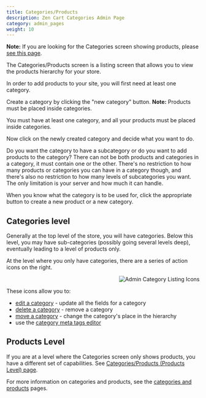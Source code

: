 ```yaml
---
title: Categories/Products
description: Zen Cart Categories Admin Page 
category: admin_pages
weight: 10
---
```


**Note:** If you are looking for the Categories screen showing products, please [see this page](/user/admin_pages/catalog/categories_products/). 

The Categories/Products screen is a listing screen that allows you to view the products hierarchy for your store. 

In order to add products to your site, you will first need at least one category.

Create a category by clicking the "new category" button.
**Note:** Products must be placed inside categories.

You must have at least one category, and all your products must be placed inside categories. 

Now click on the newly created category and decide what you want to do.

Do you want the category to have a subcategory or do you want to add products to the category? There can not be both products and categories in a category, it must contain one or the other. There's no restriction to how many products or categories you can have in a category though, and there's also no restriction to how many levels of subcategories you want. The only limitation is your server and how much it can handle.

When you know what the category is to be used for, click the appropriate button to create a new product or a new category. 

## Categories level 
Generally at the top level of the store, you will have categories.
Below this level, you may have sub-categories (possibly going several levels
deep), eventually leading to a level of products only. 

At the level where you only have categories, there are a series of action icons on the right.

<img src="/images/categories_icons.png" alt="Admin Category Listing Icons" style="float: right" /> 
<br clear="all" />

These icons allow you to: 

- [edit a category](/user/products/category_management_admin/#editing-a-category) - update all the fields for a category 
- [delete a category](/user/products/category_management_admin/#deleting-a-category) - remove a category 
- [move a category](/user/products/category_management_admin/#moving-a-category) - change the category's place in the hierarchy
- use the [category meta tags editor](/user/admin_pages/catalog/categories_meta_tags_editor/) 

## Products Level 
If you are at a level where the Categories screen only shows products, 
you have a different set of capabilities. 
See [Categories/Products (Products Level) page](/user/admin_pages/catalog/categories_products/).

For more information on categories and products, see the [categories and products](/user/products/) pages. 

